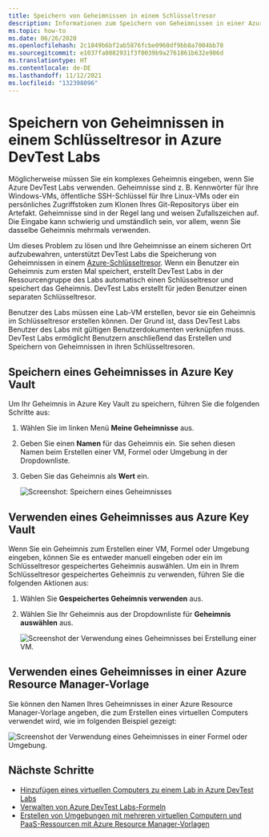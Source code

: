 ```yaml
---
title: Speichern von Geheimnissen in einem Schlüsseltresor
description: Informationen zum Speichern von Geheimnissen in einer Azure Key Vault-Instanz und zu deren Verwendung beim Erstellen einer VM, Formel oder Umgebung.
ms.topic: how-to
ms.date: 06/26/2020
ms.openlocfilehash: 2c1849b6bf2ab5876fcbe0960df9bb8a7004bb78
ms.sourcegitcommit: e1037fa0082931f3f0039b9a2761861b632e986d
ms.translationtype: HT
ms.contentlocale: de-DE
ms.lasthandoff: 11/12/2021
ms.locfileid: "132398096"
---
```

# <a name="store-secrets-in-a-key-vault-in-azure-devtest-labs"></a>Speichern von Geheimnissen in einem Schlüsseltresor in Azure DevTest Labs
Möglicherweise müssen Sie ein komplexes Geheimnis eingeben, wenn Sie Azure DevTest Labs verwenden. Geheimnisse sind z. B. Kennwörter für Ihre Windows-VMs, öffentliche SSH-Schlüssel für Ihre Linux-VMs oder ein persönliches Zugriffstoken zum Klonen Ihres Git-Repositorys über ein Artefakt. Geheimnisse sind in der Regel lang und weisen Zufallszeichen auf. Die Eingabe kann schwierig und umständlich sein, vor allem, wenn Sie dasselbe Geheimnis mehrmals verwenden.

Um dieses Problem zu lösen und Ihre Geheimnisse an einem sicheren Ort aufzubewahren, unterstützt DevTest Labs die Speicherung von Geheimnissen in einem [Azure-Schlüsseltresor](../key-vault/general/overview.md). Wenn ein Benutzer ein Geheimnis zum ersten Mal speichert, erstellt DevTest Labs in der Ressourcengruppe des Labs automatisch einen Schlüsseltresor und speichert das Geheimnis. DevTest Labs erstellt für jeden Benutzer einen separaten Schlüsseltresor. 

Benutzer des Labs müssen eine Lab-VM erstellen, bevor sie ein Geheimnis im Schlüsseltresor erstellen können. Der Grund ist, dass DevTest Labs Benutzer des Labs mit gültigen Benutzerdokumenten verknüpfen muss. DevTest Labs ermöglicht Benutzern anschließend das Erstellen und Speichern von Geheimnissen in ihren Schlüsseltresoren.


## <a name="save-a-secret-in-azure-key-vault"></a>Speichern eines Geheimnisses in Azure Key Vault
Um Ihr Geheimnis in Azure Key Vault zu speichern, führen Sie die folgenden Schritte aus:

1. Wählen Sie im linken Menü **Meine Geheimnisse** aus.
2. Geben Sie einen **Namen** für das Geheimnis ein. Sie sehen diesen Namen beim Erstellen einer VM, Formel oder Umgebung in der Dropdownliste. 
3. Geben Sie das Geheimnis als **Wert** ein.

    ![Screenshot: Speichern eines Geheimnisses](media/devtest-lab-store-secrets-in-key-vault/store-secret.png)

## <a name="use-a-secret-from-azure-key-vault"></a>Verwenden eines Geheimnisses aus Azure Key Vault
Wenn Sie ein Geheimnis zum Erstellen einer VM, Formel oder Umgebung eingeben, können Sie es entweder manuell eingeben oder ein im Schlüsseltresor gespeichertes Geheimnis auswählen. Um ein in Ihrem Schlüsseltresor gespeichertes Geheimnis zu verwenden, führen Sie die folgenden Aktionen aus:

1. Wählen Sie **Gespeichertes Geheimnis verwenden** aus. 
2. Wählen Sie Ihr Geheimnis aus der Dropdownliste für **Geheimnis auswählen** aus. 

    ![Screenshot der Verwendung eines Geheimnisses bei Erstellung einer VM.](media/devtest-lab-store-secrets-in-key-vault/secret-store-pick-a-secret.png)

## <a name="use-a-secret-in-an-azure-resource-manager-template"></a>Verwenden eines Geheimnisses in einer Azure Resource Manager-Vorlage
Sie können den Namen Ihres Geheimnisses in einer Azure Resource Manager-Vorlage angeben, die zum Erstellen eines virtuellen Computers verwendet wird, wie im folgenden Beispiel gezeigt:

![Screenshot der Verwendung eines Geheimnisses in einer Formel oder Umgebung.](media/devtest-lab-store-secrets-in-key-vault/secret-store-arm-template.png)

## <a name="next-steps"></a>Nächste Schritte

- [Hinzufügen eines virtuellen Computers zu einem Lab in Azure DevTest Labs](devtest-lab-add-vm.md) 
- [Verwalten von Azure DevTest Labs-Formeln](devtest-lab-manage-formulas.md)
- [Erstellen von Umgebungen mit mehreren virtuellen Computern und PaaS-Ressourcen mit Azure Resource Manager-Vorlagen](devtest-lab-create-environment-from-arm.md)
